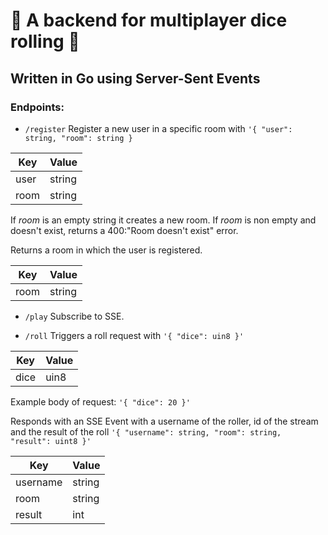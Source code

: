 # :game_die: A backend for multiplayer dice rolling :game_die:

## Written in Go using Server-Sent Events

### Endpoints:
- `/register`
  Register a new user in a specific room with `'{ "user": string, "room": string }`

| Key  | Value    |
| ---- | -------- |
| user | string   |
| room | string   |

  If _room_ is an empty string it creates a new room.
  If _room_ is non empty and doesn't exist, returns a 400:"Room doesn't exist" error.

  Returns a room in which the user is registered.
  
| Key  | Value    |
| ---- | -------- |
| room | string   |

- `/play`
  Subscribe to SSE.

- `/roll`
  Triggers a roll request with `'{ "dice": uin8 }'` 

| Key  | Value   |
| ---- | ------- |
| dice | uin8    |

Example body of request:
`'{ "dice": 20 }'`

Responds with an SSE Event with a username of the roller, id of the stream and the result of the roll `'{ "username": string, "room": string, "result": uint8 }'`

| Key      | Value  |
| -------- | ------ |
| username | string |
| room     | string |
| result   | int    |

